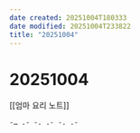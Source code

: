 ```yaml
---
date created: 20251004T180333
date modified: 20251004T233822
title: "20251004"
---
```


# 20251004

[[엄마 요리 노트]]

```text
-… .- -. .- -. .-
```